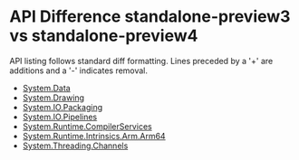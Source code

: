 # API Difference standalone-preview3 vs standalone-preview4

API listing follows standard diff formatting. Lines preceded by a '+' are
additions and a '-' indicates removal.

* [System.Data](3.0-preview4_System.Data.md)
* [System.Drawing](3.0-preview4_System.Drawing.md)
* [System.IO.Packaging](3.0-preview4_System.IO.Packaging.md)
* [System.IO.Pipelines](3.0-preview4_System.IO.Pipelines.md)
* [System.Runtime.CompilerServices](3.0-preview4_System.Runtime.CompilerServices.md)
* [System.Runtime.Intrinsics.Arm.Arm64](3.0-preview4_System.Runtime.Intrinsics.Arm.Arm64.md)
* [System.Threading.Channels](3.0-preview4_System.Threading.Channels.md)
